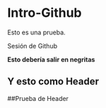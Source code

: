 # Intro-Github

Esto es una prueba. 

 Sesión de Github


**Esto debería salir en negritas**
## Y esto como Header
##Prueba de Header